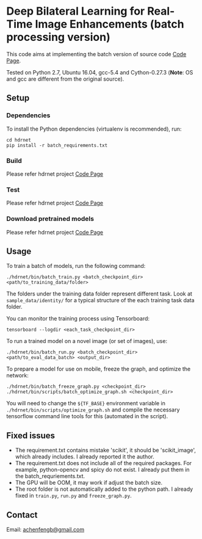# Deep Bilateral Learning for Real-Time Image Enhancements (batch processing version)

This code aims at implementing the batch version of source code [Code Page](https://github.com/mgharbi/hdrnet).

Tested on Python 2.7, Ubuntu 16.04, gcc-5.4 and Cython-0.27.3 (**Note**: OS and gcc are different from the original source).

## Setup

### Dependencies

To install the Python dependencies (virtualenv is recommended), run:

    cd hdrnet
    pip install -r batch_requirements.txt

### Build

Please refer hdrnet project  [Code Page](https://github.com/mgharbi/hdrnet)

### Test

Please refer hdrnet project  [Code Page](https://github.com/mgharbi/hdrnet)

### Download pretrained models

Please refer hdrnet project  [Code Page](https://github.com/mgharbi/hdrnet)

## Usage

To train a batch of models, run the following command:

    ./hdrnet/bin/batch_train.py <batch_checkpoint_dir> <path/to_training_data/folder>

The folders under the training data folder represent different task. Look at `sample_data/identity/` for a typical structure of the each training task data folder.

You can monitor the training process using Tensorboard:

    tensorboard --logdir <each_task_checkpoint_dir>

To run a trained model on a novel image (or set of images), use:

    ./hdrnet/bin/batch_run.py <batch_checkpoint_dir> <path/to_eval_data_batch> <output_dir>

To prepare a model for use on mobile, freeze the graph, and optimize the network:

    ./hdrnet/bin/batch_freeze_graph.py <checkpoint_dir>
    ./hdrnet/bin/scripts/batch_optimize_graph.sh <checkpoint_dir>

You will need to change the `${TF_BASE}` environment variable in `./hdrnet/bin/scripts/optimize_graph.sh`
and compile the necessary tensorflow command line tools for this (automated in the script).


## Fixed issues 

* The requirement.txt contains mistake 'scikit', it should be 'scikit_image', which already includes. I already reported it the author.
* The requirement.txt does not include all of the required packages. For example, python-opencv and spicy do not exist. I already put them in the batch_requriements.txt.
* The GPU will be OOM,  it may work if adjust the batch size.
* The root folder is not automatically added to the python path. I already fixed in `train.py`, `run.py` and `freeze_graph.py`.


## Contact

Email: achenfengb@gmail.com


